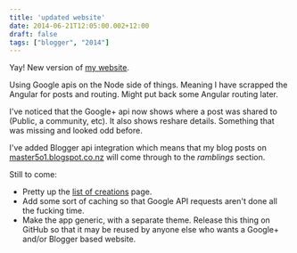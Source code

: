 ```yaml
---
title: 'updated website'
date: 2014-06-21T12:05:00.002+12:00
draft: false
tags: ["blogger", "2014"]
---
```


Yay! New version of [my website](http://jason.schwarzenberger.co.nz/).  
  
Using Google apis on the Node side of things. Meaning I have scrapped the Angular for posts and routing. Might put back some Angular routing later.  
  
I've noticed that the Google+ api now shows where a post was shared to (Public, a community, etc). It also shows reshare details. Something that was missing and looked odd before.  
  
I've added Blogger api integration which means that my blog posts on [master5o1.blogspot.co.nz](http://master5o1.blogspot.co.nz/) will come through to the _ramblings_ section.  
  
Still to come:  
  

*   Pretty up the [list of creations](http://jason.schwarzenberger.co.nz/Creations) page.
*   Add some sort of caching so that Google API requests aren't done all the fucking time.
*   Make the app generic, with a separate theme. Release this thing on GitHub so that it may be reused by anyone else who wants a Google+ and/or Blogger based website.
